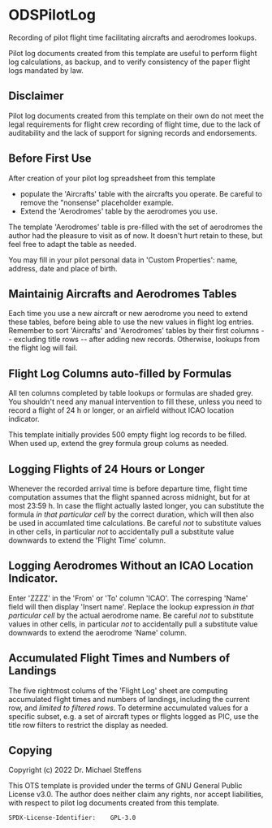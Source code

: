 # ODSPilotLog
Recording of pilot flight time facilitating aircrafts and aerodromes lookups.

Pilot log documents created from this template are useful to perform flight log calculations, as backup, and to verify consistency of the paper flight logs mandated by law.

## Disclaimer

Pilot log documents created from this template on their own do not meet the legal requirements for flight crew recording of flight time, due to the lack of auditability and the lack of support for signing records and endorsements.

## Before First Use

After creation of your pilot log spreadsheet from this template

 - populate the 'Aircrafts' table with the aircrafts you operate. Be careful to remove the "nonsense" placeholder example.
 - Extend the 'Aerodromes' table by the aerodromes you use.

The template  'Aerodromes' table is pre-filled with the set of aerodromes the author had the pleasure to visit as of now. It doesn't hurt retain to these, but feel free to adapt the table as needed.

You may fill in your pilot personal data in 'Custom Properties': name, address, date and place of birth.

## Maintainig Aircrafts and Aerodromes Tables

Each time you use a new aircraft or new aerodrome you need to extend these tables, before being able to use the new values in flight log entries. Remember to sort 'Aircrafts' and 'Aerodromes' tables by their first columns -- excluding title rows -- after adding new records. Otherwise, lookups from the flight log will fail.

## Flight Log Columns auto-filled by Formulas

All ten columns completed by table lookups or formulas are shaded grey. You shouldn't need any manual intervention to fill these, unless you need to record a flight of 24 h or longer, or an airfield without ICAO location indicator.

This template initially provides 500 empty flight log records to be filled. When used up, extend the grey formula group colums as needed.

## Logging Flights of  24 Hours or Longer

Whenever the recorded arrival time is before departure time, flight time computation assumes that the flight spanned across midnight, but for at most 23:59 h. In case the flight actually lasted longer, you can substitute the formula _in that particular cell_ by the correct duration, which will then also be used in accumlated time calculations. Be careful _not_ to substitute values in other cells, in particular _not_ to accidentally pull a substitute value downwards to extend the 'Flight Time' column.

## Logging Aerodromes Without an ICAO Location Indicator.

Enter 'ZZZZ' in the 'From' or 'To' column 'ICAO'. The corresping 'Name' field will then display 'Insert name'. Replace the lookup expression _in that particular cell_ by the actual aerodrome name. Be careful _not_ to substitute values in other cells, in particular _not_ to accidentally pull a substitute value downwards to extend the aerodrome 'Name' column.

## Accumulated Flight Times and Numbers of Landings

The five rightmost colums of the 'Flight Log' sheet are computing accumulated flight times and numbers of landings, including the current row, and _limited to filtered rows_. To determine accumulated values for a specific subset, e.g. a set of aircraft types or flights logged as PIC, use the title row filters to restrict the display as needed.

## Copying

Copyright (c) 2022 Dr. Michael Steffens

This OTS template is provided under the terms of GNU General Public License v3.0. The author does neither claim any rights, nor accept liabilities, with respect to pilot log documents created from this template.

	SPDX-License-Identifier:	GPL-3.0
